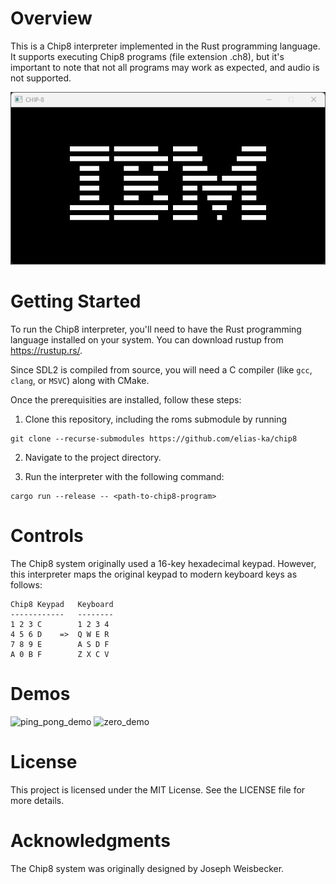 # Overview
This is a Chip8 interpreter implemented in the Rust programming language. It supports executing Chip8 programs (file extension .ch8), but it's important to note that not all programs may work as expected, and audio is not supported.

![Screenshot of Chip8 interpreter running the IBM logo](./demos/IBM_logo_demo.png)

# Getting Started
To run the Chip8 interpreter, you'll need to have the Rust programming language installed on your system. You can download rustup from https://rustup.rs/.

Since SDL2 is compiled from source, you will need a C compiler (like `gcc`, `clang`, or `MSVC`) along with CMake.

Once the prerequisities are installed, follow these steps:

1. Clone this repository, including the roms submodule by running 
```
git clone --recurse-submodules https://github.com/elias-ka/chip8
```

2. Navigate to the project directory.

3. Run the interpreter with the following command:
```
cargo run --release -- <path-to-chip8-program>
```

# Controls
The Chip8 system originally used a 16-key hexadecimal keypad. However, this interpreter maps the original keypad to modern keyboard keys as follows:

```
Chip8 Keypad   Keyboard
------------   --------
1 2 3 C        1 2 3 4
4 5 6 D    =>  Q W E R
7 8 9 E        A S D F
A 0 B F        Z X C V
```

# Demos
![ping_pong_demo](https://github.com/elias-ka/chip8/assets/48407293/15ae2c4f-225d-4a50-9a87-b10c3dbe1f43)
![zero_demo](https://github.com/elias-ka/chip8/assets/48407293/b0350b20-d81e-425a-97a1-6b7df675e0fd)





# License
This project is licensed under the MIT License. See the LICENSE file for more details.

# Acknowledgments
The Chip8 system was originally designed by Joseph Weisbecker.










